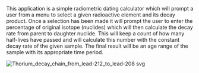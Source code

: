 This application is a simple radiometric dating calculator which will prompt a user from a menu to select a given radioactive element and its decay product. 
Once a selection has been made it will prompt the user to enter the percentage of original isotope (nuclides) 
which will then calculate the decay rate from parent to daughter nuclide. 
This will keep a count of how many half-lives have passed and will calculate this number with the constant decay rate of the given sample. 
The final result will be an age range of the sample with its appropriate time period. 

![Thorium_decay_chain_from_lead-212_to_lead-208 svg](https://github.com/DylKr/Radiometric-Dating-Calculator/assets/152977241/6064edf0-b53b-4c22-b721-13317b3c613a)
